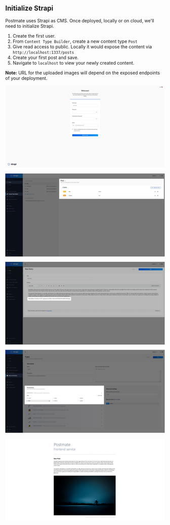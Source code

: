 ## Initialize Strapi

Postmate uses Strapi as CMS. Once deployed, locally or on cloud, we'll need to initialize Strapi.

1. Create the first user.
2. From `Content Type Builder`, create a new content type `Post`
3. Give read access to public. Locally it would expose the content via `http://localhost:1337/posts`
4. Create your first post and save.
5. Navigate to `localhost` to view your newly created content.

**Note:** URL for the uploaded images will depend on the exposed endpoints of your deployment.

![register](assets/1-register.jpg)

![content-type](assets/2-content-type.jpg)

![new-post](assets/3-new-post.jpg)

![permission](assets/4-permission.jpg)

![frontend](assets/5-frontend.jpg)

